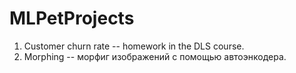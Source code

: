 # MLPetProjects

1. Customer churn rate -- homework in the DLS course.
2. Morphing -- морфиг изображений с помощью автоэнкодера.
